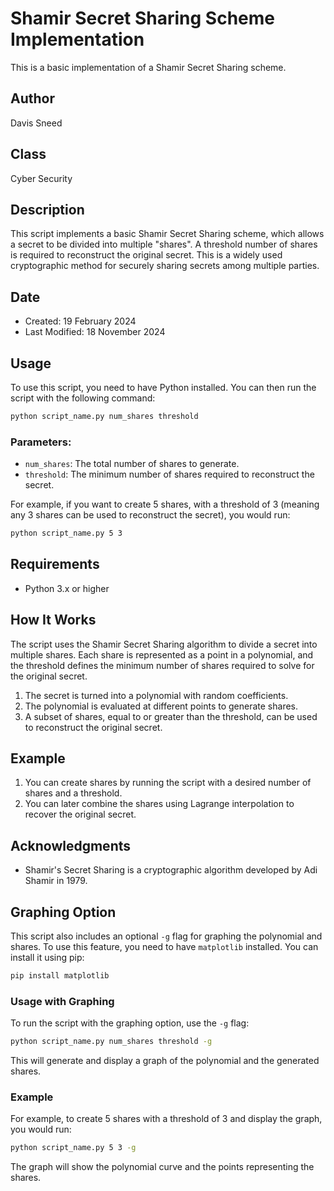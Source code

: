 # Shamir Secret Sharing Scheme Implementation

This is a basic implementation of a Shamir Secret Sharing scheme.

## Author

Davis Sneed

## Class

Cyber Security

## Description

This script implements a basic Shamir Secret Sharing scheme, which allows a secret to be divided into multiple "shares". A threshold number of shares is required to reconstruct the original secret. This is a widely used cryptographic method for securely sharing secrets among multiple parties.

## Date

- Created: 19 February 2024
- Last Modified: 18 November 2024

## Usage

To use this script, you need to have Python installed. You can then run the script with the following command:

```bash
python script_name.py num_shares threshold
```

### Parameters:
- `num_shares`: The total number of shares to generate.
- `threshold`: The minimum number of shares required to reconstruct the secret.

For example, if you want to create 5 shares, with a threshold of 3 (meaning any 3 shares can be used to reconstruct the secret), you would run:

```bash
python script_name.py 5 3
```

## Requirements

- Python 3.x or higher

## How It Works

The script uses the Shamir Secret Sharing algorithm to divide a secret into multiple shares. Each share is represented as a point in a polynomial, and the threshold defines the minimum number of shares required to solve for the original secret.

1. The secret is turned into a polynomial with random coefficients.
2. The polynomial is evaluated at different points to generate shares.
3. A subset of shares, equal to or greater than the threshold, can be used to reconstruct the original secret.

## Example

1. You can create shares by running the script with a desired number of shares and a threshold.
2. You can later combine the shares using Lagrange interpolation to recover the original secret.


## Acknowledgments

- Shamir's Secret Sharing is a cryptographic algorithm developed by Adi Shamir in 1979.
## Graphing Option

This script also includes an optional `-g` flag for graphing the polynomial and shares. To use this feature, you need to have `matplotlib` installed. You can install it using pip:

```bash
pip install matplotlib
```

### Usage with Graphing

To run the script with the graphing option, use the `-g` flag:

```bash
python script_name.py num_shares threshold -g
```

This will generate and display a graph of the polynomial and the generated shares.

### Example

For example, to create 5 shares with a threshold of 3 and display the graph, you would run:

```bash
python script_name.py 5 3 -g
```

The graph will show the polynomial curve and the points representing the shares.